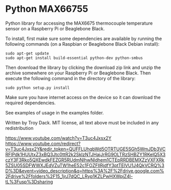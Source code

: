 Python MAX66755
===============

Python library for accessing the MAX6675 thermocouple temperature sensor on a Raspberry Pi or Beaglebone Black.

To install, first make sure some dependencies are available by running the following commands (on a Raspbian
or Beaglebone Black Debian install):

````
sudo apt-get update
sudo apt-get install build-essential python-dev python-smbus
````

Then download the library by clicking the download zip link and unzip the archive somewhere on your Raspberry Pi or Beaglebone Black.  Then execute the following command in the directory of the library:

````
sudo python setup.py install
````

Make sure you have internet access on the device so it can download the required dependencies.

See examples of usage in the examples folder.

Written by Troy Dack.
MIT license, all text above must be included in any redistribution


https://www.youtube.com/watch?v=T3uc4Jxsx2Y
https://www.youtube.com/redirect?v=T3uc4Jxsx2Y&redir_token=QUFFLUhqbWd5OTRTUGE5SGh5WmJDb3VCRFlPdk1HUUtxZ3xBQ3Jtc0ttR2k2SklzNTJHajJrRG9OLTRzSHBZY1RKelQ5X3czY3F3Rko5QXEwdkFEZGR5RUdmNlhwNldhem1CTEpRRDBEMXZzVXFXRk5ZSU05SDFWWXJEdVZuTW1heE52c1FOZFllRjdfY3ptTElVU1J4QkVCRQ%3D%3D&event=video_description&q=https%3A%2F%2Fdrive.google.com%2Fdrive%2Ffolders%2F15_1jrJ7dQC_LRyp1KZLPwHXWpjZ4l-tL%3Fusp%3Dsharing

